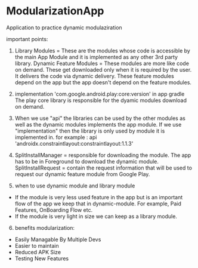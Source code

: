 # ModularizationApp
Application to practice dynamic modulaziration

important points:
1. Library Modules = These are the modules whose code is accessible by the main App Module and it is implemented as any other 3rd party library.
    Dynamic Feature Modules = These modules are more like code on demand. These get downloaded only when it is required by the user.
    It delivers the code via dynamic delivery. 
    These feature modules depend on the app but the app doesn't depend on the feature modules.
    
2. implementation 'com.google.android.play:core:version' in app gradle
   The play core library is responsible for the dyamic modules download on demand.
   
3. When we use "api" the libraries can be used by the other modules as well as the dynamic modules implements the app module.
   If we use "implementation" then the library is only used by module it is implemented in.
   for example :
    api 'androidx.constraintlayout:constraintlayout:1.1.3'
    
4. SplitInstallManager = responsible for downloading the module. The app has to be in Foreground to download the dynamic module.
   SplitInstallRequest = contain the request information that will be used to request our dynamic feature module from Google Play.  

5. when to use dynamic module and library module
  - If the module is very less used feature in the app but is an important flow of the app we keep that in dynamic-module.
    For example, Paid Features, OnBoarding Flow etc.
  - If the module is very light in size we can keep as a library module.
6. benefits modularization:
  - Easily Managable By Multiple Devs
  - Easier to maintain
  - Reduced APK Size
  - Testing New Features 

